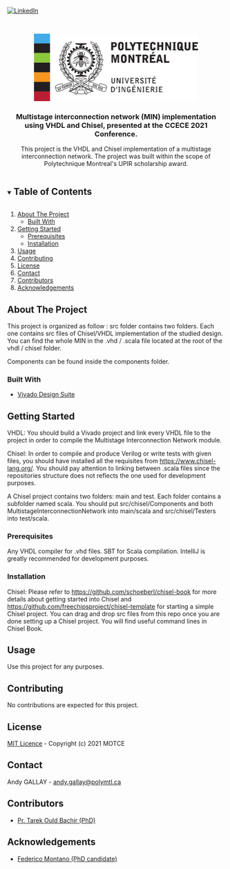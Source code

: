 [![LinkedIn][linkedin-shield]][linkedin-url]

<!-- PROJECT LOGO -->
<br />
<p align="center">
  <a href="https://github.com/github_username/repo_name">
    <img src="images/logo.jpg" alt="Logo" width="380px" height="156px">
  </a>

  <h3 align="center">Multistage interconnection network (MIN) implementation using VHDL and Chisel, presented at the CCECE 2021 Conference.</h3>

  <p align="center">
    This project is the VHDL and Chisel implementation of a multistage interconnection network. The project was built within the scope of Polytechnique Montreal's UPIR scholarship award. 
  </p>
</p>

<!-- TABLE OF CONTENTS -->
<details open="open">
  <summary><h2 style="display: inline-block">Table of Contents</h2></summary>
  <ol>
    <li>
      <a href="#about-the-project">About The Project</a>
      <ul>
        <li><a href="#built-with">Built With</a></li>
      </ul>
    </li>
    <li>
      <a href="#getting-started">Getting Started</a>
      <ul>
        <li><a href="#prerequisites">Prerequisites</a></li>
        <li><a href="#installation">Installation</a></li>
      </ul>
    </li>
    <li><a href="#usage">Usage</a></li>
    <li><a href="#contributing">Contributing</a></li>
    <li><a href="#license">License</a></li>
    <li><a href="#contact">Contact</a></li>
    <li><a href="#contributors">Contributors</a></li>
    <li><a href="#acknowledgements">Acknowledgements</a></li>
  </ol>
</details>

<!-- ABOUT THE PROJECT -->

## About The Project

This project is organized as follow : src folder contains two folders. Each one contains src files of Chisel/VHDL implementation of the studied design. You can find the whole MIN in the .vhd / .scala file located at the root of the vhdl / chisel folder.

Components can be found inside the components folder.

### Built With

- [Vivado Design Suite](https://www.xilinx.com/products/design-tools/vivado.html)

<!-- GETTING STARTED -->

## Getting Started

VHDL:
You should build a Vivado project and link every VHDL file to the project in order to compile the Multistage Interconnection Network module.

Chisel:
In order to compile and produce Verilog or write tests with given files, you should have installed all the requisites from https://www.chisel-lang.org/. You should pay attention to linking between .scala files since the repositories structure does not reflects the one used for development purposes.

A Chisel project contains two folders: main and test. Each folder contains a subfolder named scala. You should put src/chisel/Components and both MultistageInterconnectionNetwork into main/scala and src/chisel/Testers into test/scala.

### Prerequisites

Any VHDL compiler for .vhd files.
SBT for Scala compilation. IntelliJ is greatly recommended for development purposes.

### Installation

Chisel:
Please refer to https://github.com/schoeberl/chisel-book for more details about getting started into Chisel and https://github.com/freechipsproject/chisel-template for starting a simple Chisel project. You can drag and drop src files from this repo once you are done setting up a Chisel project. You will find useful command lines in Chisel Book.

## Usage

Use this project for any purposes.

## Contributing

No contributions are expected for this project.

## License

[MIT Licence](/LICENSE) - Copyright (c) 2021 MOTCE

## Contact

Andy GALLAY - andy.gallay@polymtl.ca

<!-- ACKNOWLEDGEMENTS -->

## Contributors
- [Pr. Tarek Ould Bachir (PhD)](https://www.polymtl.ca/expertises/ould-bachir-tarek)

## Acknowledgements

- [Federico Montano (PhD candidate)](https://www.researchgate.net/profile/Federico-Montano)

<!-- MARKDOWN LINKS & IMAGES -->
<!-- https://www.markdownguide.org/basic-syntax/#reference-style-links -->

[linkedin-shield]: https://img.shields.io/badge/-LinkedIn-black.svg?style=for-the-badge&logo=linkedin&colorB=555
[linkedin-url]: https://www.linkedin.com/in/andygallay/
